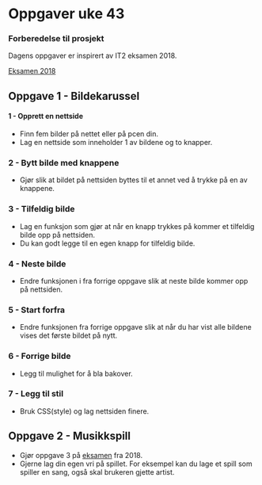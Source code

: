 # Oppgaver uke 43

### Forberedelse til prosjekt

Dagens oppgaver er inspirert av IT2 eksamen 2018.

[Eksamen 2018](https://github.com/gloer/gloer.github.io/blob/master/eksamen/v2018/IT2V2018.pdf)


## Oppgave 1 - Bildekarussel

#### 1 - Opprett en nettside
- Finn fem bilder på nettet eller på pcen din.
- Lag en nettside som inneholder 1 av bildene og to knapper.

### 2 - Bytt bilde med knappene
- Gjør slik at bildet på nettsiden byttes til et annet ved å trykke på en av knappene.

### 3 - Tilfeldig bilde
- Lag en funksjon som gjør at når en knapp trykkes på kommer et tilfeldig bilde opp på nettsiden.
- Du kan godt legge til en egen knapp for tilfeldig bilde.

### 4 - Neste bilde
- Endre funksjonen i fra forrige oppgave slik at neste bilde kommer opp på nettsiden.

### 5 - Start forfra
- Endre funksjonen fra forrige oppgave slik at når du har vist alle bildene vises det første bildet på nytt.

### 6 - Forrige bilde
- Legg til mulighet for å bla bakover.

### 7 - Legg til stil
- Bruk CSS(style) og lag nettsiden finere.

## Oppgave 2 - Musikkspill
- Gjør oppgave 3 på [eksamen](https://github.com/gloer/gloer.github.io/blob/master/eksamen/v2018/IT2V2018.pdf)
 fra 2018. 
- Gjerne lag din egen vri på spillet. For eksempel kan du lage et spill som spiller en sang, også skal brukeren gjette artist.
